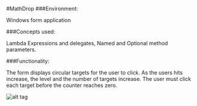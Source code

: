 #MathDrop
###Environment:

Windows form application

###Concepts used:

Lambda Expressions and delegates, Named and Optional method parameters.

###Functionality:

The form displays circular targets for the user to click. As the users hits increase, the level and the number of targets increase. The user must click each target before the counter reaches zero. 

![alt tag](https://raw.github.com/andrewjhinger/MathDrop/master/dropform.JPG)
